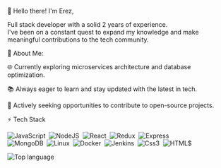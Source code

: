 👋 Hello there! I'm Erez,

Full stack developer with a solid 2 years of experience.<br>
I've been on a constant quest to expand my knowledge and make meaningful contributions to the tech community.

🚀 About Me:

🌐 Currently exploring microservices architecture and database optimization.

📚 Always eager to learn and stay updated with the latest in tech.

🤝 Actively seeking opportunities to contribute to open-source projects.

⚡ Tech Stack

![JavaScript](https://img.shields.io/badge/JavaScript-%23323330.svg?style=for-the-badge&logo=javascript&logoColor=%23F7DF1E)&nbsp;
![NodeJS](https://img.shields.io/badge/node.js-6DA55F?style=for-the-badge&logo=node.js&logoColor=white)&nbsp;
![React](https://img.shields.io/badge/react-%2300599C?style=for-the-badge&logo=react)&nbsp;
![Redux](https://img.shields.io/badge/redux-%238A2BE2?style=for-the-badge&logo=redux)&nbsp;
![Express](https://img.shields.io/badge/Express-%23222222?style=for-the-badge&logo=express)&nbsp;<br>
![MongoDB](https://img.shields.io/badge/mongodb-%23404d59.svg?style=for-the-badge&logo=mongodb)&nbsp;
![Linux](https://img.shields.io/badge/linux-%23404d59.svg?style=for-the-badge&logo=linux)&nbsp;
![Docker](https://img.shields.io/badge/docker-%23404d59.svg?style=for-the-badge&logo=docker)&nbsp;
![Jenkins](https://img.shields.io/badge/Jenkins-%23000000?style=for-the-badge&logo=Jenkins)&nbsp;
![Css3](https://img.shields.io/badge/CSS3-%237EC8E3?style=for-the-badge&logo=css3&logoColor=%23FFFFFF)&nbsp;
![HTML$](https://img.shields.io/badge/HTML5-%23FFA500?style=for-the-badge&logo=html5&logoColor=%23FFFFFF)&nbsp;

![Top language](https://github-readme-stats.vercel.app/api/top-langs/?username=erezAs&langs_count=10&layout=compact&theme=react&hide_border=true)

<!--
**erezasmara/erezasmara** is a ✨ _special_ ✨ repository because its `README.md` (this file) appears on your GitHub profile.

Here are some ideas to get you started:

- 🔭 I’m currently working on ...
- 🌱 I’m currently learning ...
- 👯 I’m looking to collaborate on ...
- 🤔 I’m looking for help with ...
- 💬 Ask me about ...
- 📫 How to reach me: ...
- 😄 Pronouns: ...
- ⚡ Fun fact: ...
🌱 Current Learning Focus:

[Mention any new technologies or skills you're currently learning]
-->
